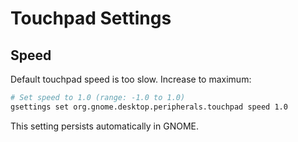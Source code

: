 # Touchpad Settings

## Speed

Default touchpad speed is too slow. Increase to maximum:

```bash
# Set speed to 1.0 (range: -1.0 to 1.0)
gsettings set org.gnome.desktop.peripherals.touchpad speed 1.0
```

This setting persists automatically in GNOME.
